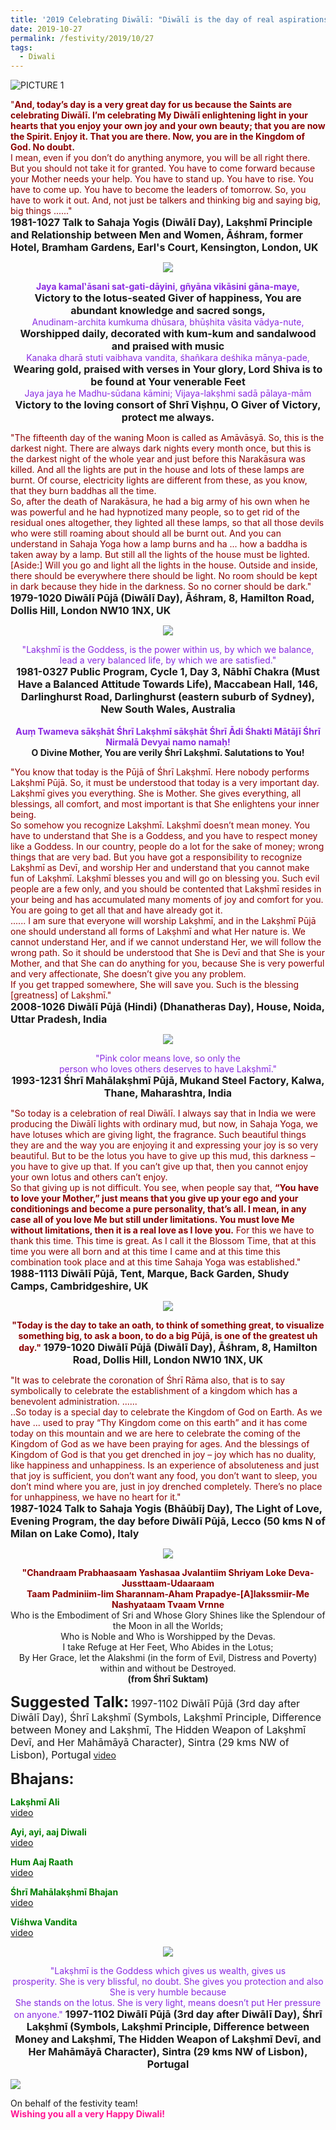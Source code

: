 ```yaml
---
title: '2019 Celebrating Diwālī: "Diwālī is the day of real aspirations. Invoke the whole universe."'
date: 2019-10-27
permalink: /festivity/2019/10/27
tags:
  - Diwali
---
```


![PICTURE 1](/images/image1.png)

<p>
<font color="DarkRed">"<b>And, today’s day is a very great day for us because the Saints are celebrating Diwālī. I’m celebrating My Diwālī enlightening light in your hearts that you enjoy your own joy and your own beauty; that you are now the Spirit. Enjoy it. That you are there. Now, you are in the Kingdom of God. No doubt.</b><br>
I mean, even if you don’t do anything anymore, you will be all right there. But you should not take it for granted. You have to come forward because your Mother needs your help. You have to stand up. You have to rise. You have to come up. You have to become the leaders of tomorrow. So, you have to work it out. And, not just be talkers and thinking big and saying big, big things ......"</font><br>
<font size="+0"><b>1981-1027 Talk to Sahaja Yogis (Diwālī Day), Lakṣhmī Principle and Relationship between Men and Women, Āśhram, former Hotel, Bramham Gardens, Earl's Court, Kensington, London, UK</b></font>
</p>

<div style="text-align: center"><img src="/images/image228.png" /></div>

<p style="text-align:center;">
<font color="BlueViolet"><b>Jaya kamal‛āsani sat-gati-dāyini, gñyāna vikāsini gāna-maye,</b></font><br>
<font size="+0"><b>Victory to the lotus-seated Giver of happiness, You are abundant knowledge and sacred songs,</b></font><br>
<font color="BlueViolet">Anudinam-archita kumkuma dhūsara, bhūṣhita vāsita vādya-nute,</b></font><br>
<font size="+0"><b>Worshipped daily, decorated with kum-kum and sandalwood and praised with music</b></font><br>
<font color="BlueViolet">Kanaka dharā stuti vaibhava vandita, śhañkara deśhika mānya-pade,</b></font><br>
<font size="+0"><b>Wearing gold, praised with verses in Your glory, Lord Shiva is to be found at Your venerable Feet</b></font><br>
<font color="BlueViolet">Jaya jaya he Madhu-sūdana kāmini; Vijaya-lakṣhmi sadā pālaya-mām</font><br>
<font size="+0"><b>Victory to the loving consort of Shrī Viṣhṇu, O Giver of Victory, protect me always.</b></font>
</p>

<p>
<font color="DarkRed">"The fifteenth day of the waning Moon is called as Amāvāsyā. So, this is the darkest night. There are always dark nights every month once, but this is the darkest night of the whole year and just before this Narakāsura was killed. And all the lights are put in the house and lots of these lamps are burnt. Of course, electricity lights are different from these, as you know, that they burn baddhas all the time.<br>
So, after the death of Narakāsura, he had a big army of his own when he was powerful and he had hypnotized many people, so to get rid of the residual ones altogether, they lighted all these lamps, so that all those devils who were still roaming about should all be burnt out. And you can understand in Sahaja Yoga how a lamp burns and ha ... how a baddha is taken away by a lamp. But still all the lights of the house must be lighted.<br>
[Aside:] Will you go and light all the lights in the house.
Outside and inside, there should be everywhere there should be light. No room should be kept in dark because they hide in the darkness. So no corner should be dark."</font><br>
<font size="+0"><b>1979-1020 Diwālī Pūjā (Diwālī Day), Āśhram, 8, Hamilton Road, Dollis Hill, London NW10 1NX, UK</b></font>
</p>

<div style="text-align: center"><img src="/images/image229.png" /></div>

<p style="text-align:center;">
<font color="BlueViolet">"Lakṣhmī is the Goddess, is the power within us, by which we balance,<br>
lead a very balanced life, by which we are satisfied."</font><br>
<font size="+0"><b>1981-0327 Public Program, Cycle 1, Day 3, Nābhī Chakra (Must Have a Balanced Attitude Towards Life), Maccabean Hall, 146, Darlinghurst Road, Darlinghurst (eastern suburb of Sydney), New South Wales, Australia</b></font><br>
<br>
<font color="BlueViolet"><b>Auṃ Twameva sākṣhāt Śhrī Lakṣhmī sākṣhāt Śhrī Ādi Śhakti Mātājī Śhrī Nirmalā Devyai namo namaḥ!</b></font><br>
<b>O Divine Mother, You are verily Śhrī Lakṣhmī. Salutations to You!</b>
</p>

<p>
<font color="DarkRed">"You know that today is the Pūjā of Śhrī Lakṣhmī. Here nobody performs Lakṣhmī Pūjā. So, it must be understood that today is a very important day. Lakṣhmī gives you everything. She is Mother. She gives everything, all blessings, all comfort, and most important is that She enlightens your inner being.<br>
So somehow you recognize Lakṣhmī. Lakṣhmī doesn’t mean money. You have to understand that She is a Goddess, and you have to respect money like a Goddess. In our country, people do a lot for the sake of money; wrong things that are very bad. But you have got a responsibility to recognize Lakṣhmī as Devī, and worship Her and understand that you cannot make fun of Lakṣhmī. Lakṣhmī blesses you and will go on blessing you. Such evil people are a few only, and you should be contented that Lakṣhmī resides in your being and has accumulated many moments of joy and comfort for you. You are going to get all that and have already got it.<br>
...... I am sure that everyone will worship Lakṣhmī, and in the Lakṣhmī Pūjā one should understand all forms of Lakṣhmī and what Her nature is. We cannot understand Her, and if we cannot understand Her, we will follow the wrong path. So it should be understood that She is Devī and that She is your Mother, and that She can do anything for you, because She is very powerful and very affectionate, She doesn’t give you any problem.<br>
If you get trapped somewhere, She will save you. Such is the blessing [greatness] of Lakṣhmī."</font><br>
<font size="+0"><b>2008-1026 Diwālī Pūjā (Hindi) (Dhanatheras Day), House, Noida, Uttar Pradesh, India</b></font>
</p>

<div style="text-align: center"><img src="/images/image230.png" /></div>

<p style="text-align:center;">
<font color="BlueViolet">"Pink color means love, so only the<br>
person who loves others deserves to have Lakṣhmī."</font><br>
<font size="+0"><b>1993-1231 Śhrī Mahālakṣhmī Pūjā, Mukand Steel Factory, Kalwa, Thane, Maharashtra, India</b></font>
</p>

<p>
<font color="DarkRed">"So today is a celebration of real Diwālī. I always say that in India we were producing the Diwālī lights with ordinary mud, but now, in Sahaja Yoga, we have lotuses which are giving light, the fragrance. Such beautiful things they are and the way you are enjoying it and expressing your joy is so very beautiful. But to be the lotus you have to give up this mud, this darkness – you have to give up that. If you can’t give up that, then you cannot enjoy your own lotus and others can’t enjoy.<br>
So that giving up is not difficult. You see, when people say that, <b>“You have to love your Mother,” just means that you give up your ego and your conditionings and become a pure personality, that’s all. I mean, in any case all of you love Me but still under limitations. You must love Me without limitations, then it is a real love as I love you.</b> For this we have to thank this time. This time is great. As I call it the Blossom Time, that at this time you were all born and at this time I came and at this time this combination took place and at this time Sahaja Yoga was established."</font><br>
<font size="+0"><b>1988-1113 Diwālī Pūjā, Tent, Marque, Back Garden, Shudy Camps, Cambridgeshire, UK</b></font>
</p>

<div style="text-align: center"><img src="/images/image231.png" /></div>

<p style="text-align:center;">
<font color="DarkRed"><b>"Today is the day to take an oath, to think of something great, 
to visualize something big, to ask a boon, to do a big Pūjā, is
one of the greatest uh day."</b></font>
<font size="+0"><b>1979-1020 Diwālī Pūjā (Diwālī Day), Āśhram, 8, Hamilton Road, Dollis Hill, London NW10 1NX, UK</b></font>
</p>

<p>
<font color="DarkRed">"It was to celebrate the coronation of Śhrī Rāma also, that is to say symbolically to celebrate the establishment of a kingdom which has a benevolent administration. ......<br>
..So today is a special day to celebrate the Kingdom of God on Earth. As we have ... used to pray “Thy Kingdom come on this earth” and it has come today on this mountain and we are here to celebrate the coming of the Kingdom of God as we have been praying for ages. And the blessings of Kingdom of God is that you get drenched in joy – joy which has no duality, like happiness and unhappiness. Is an experience of absoluteness and just that joy is sufficient, you don’t want any food, you don’t want to sleep, you don’t mind where you are, just in joy drenched completely. There’s no place for unhappiness, we have no heart for it."</font><br>
<font size="+0"><b>1987-1024 Talk to Sahaja Yogis (Bhāūbīj Day), The Light of Love, Evening Program, the day before Diwālī Pūjā, Lecco (50 kms N of Milan on Lake Como), Italy</b></font>
</p>

<div style="text-align: center"><img src="/images/image232.png" /></div>

<p style="text-align:center;">
<font color="DarkRed"><b>"Chandraam Prabhaasaam Yashasaa Jvalantiim Shriyam Loke Deva-Jussttaam-Udaaraam<br>
Taam Padminiim-Iim Sharannam-Aham Prapadye-[A]lakssmiir-Me Nashyataam Tvaam Vrnne</b></font><br>
Who is the Embodiment of Sri and Whose Glory Shines like the Splendour of the Moon in all the Worlds;<br>
Who is Noble and Who is Worshipped by the Devas.<br>
I take Refuge at Her Feet, Who Abides in the Lotus;<br>
By Her Grace, let the Alakshmi (in the form of Evil, Distress and Poverty) within and without be Destroyed.<br>
<b>(from Śhrī Suktam)</b>
</p>

<font size="+2"><b>Suggested Talk:</b></font> 
<font size="+0">1997-1102 Diwālī Pūjā (3rd day after Diwālī Day), Śhrī Lakṣhmī (Symbols, Lakṣhmī Principle, Difference between Money and Lakṣhmī, The Hidden Weapon of Lakṣhmī Devī, and Her Mahāmāyā Character), Sintra (29 kms NW of Lisbon), Portugal</font>
<a href="https://www.youtube.com/watch?v=teGa2BSLkrw"> video</a><br>

<font size="+2"><b>Bhajans:</b></font>

<p>
<font color="green"><b>Lakṣhmī Ali</b></font><br>
<a href=""> video</a><br>
</p>

<p>
<font color="green"><b>Ayi, ayi, aaj Diwali</b></font><br>
<a href="">video</a>
</p>

<p>
<font color="green"><b>Hum Aaj Raath</b></font><br>
<a href="">video</a>
</p>
 
<p>
<font color="green"><b>Śhrī Mahālakṣhmī Bhajan</b></font><br>
<a href="">video</a> 
</p>

<p>
<font color="green"><b>Viśhwa Vandita</b></font><br>
<a href="">video</a> 
</p>

<div style="text-align: center"><img src="/images/image233.png" /></div>

<p style="text-align:center;">
<font color="BlueViolet">"Lakṣhmī is the Goddess which gives us wealth, gives us<br>
prosperity. She is very blissful, no doubt. She gives you protection and also She is very humble because<br>
She stands on the lotus. She is very light, means doesn’t put Her pressure on anyone."</font>
<font size="+0"><b>1997-1102 Diwālī Pūjā (3rd day after Diwālī Day), Śhrī Lakṣhmī (Symbols, Lakṣhmī Principle, Difference between Money and Lakṣhmī, The Hidden Weapon of Lakṣhmī Devī, and Her Mahāmāyā Character), Sintra (29 kms NW of Lisbon), Portugal</b></font>
</p>

<div style="text-left: left"><img src="/images/image234.png" /></div>

<p>
On behalf of the festivity team!<br>
<font color="DeepPink"><b>Wishing you all a very Happy Diwali!</b></font>
</p>